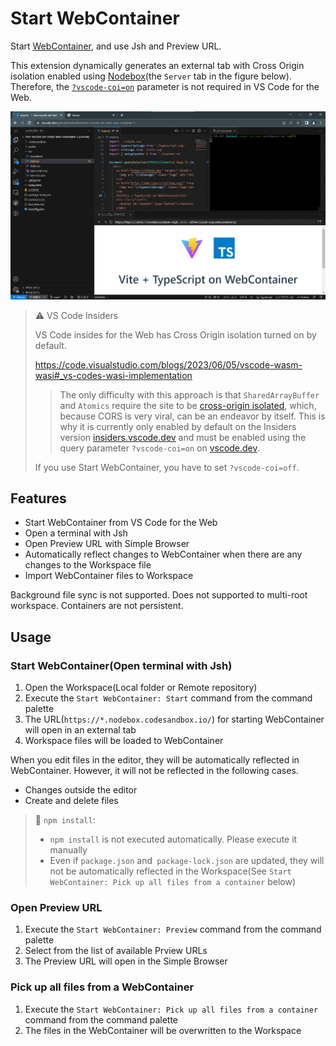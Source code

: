 # Start WebContainer

Start [WebContainer](https://webcontainers.io/), and use Jsh and Preview URL.

This extension dynamically generates an external tab with Cross Origin isolation enabled using [Nodebox](https://sandpack.codesandbox.io/docs/advanced-usage/nodebox)(the `Server` tab in the figure below). Therefore, the [`?vscode-coi=on`](https://github.com/microsoft/vscode/issues/137884) parameter is not required in VS Code for the Web.

![Screenshot of Vite server running in Jsh terminal and previewing the page](images/screenshot.png)

> ⚠️ VS Code Insiders
>
> VS Code insides for the Web has Cross Origin isolation turned on by default.
>
> https://code.visualstudio.com/blogs/2023/06/05/vscode-wasm-wasi#_vs-codes-wasi-implementation
>
> > The only difficulty with this approach is that `SharedArrayBuffer` and `Atomics` require the site to be [cross-origin isolated](https://developer.mozilla.org/docs/Web/JavaScript/Reference/Global_Objects/SharedArrayBuffer#security_requirements), which, because CORS is very viral, can be an endeavor by itself. This is why it is currently only enabled by default on the Insiders version [insiders.vscode.dev](https://insiders.vscode.dev/) and must be enabled using the query parameter `?vscode-coi=on` on [vscode.dev](https://vscode.dev/).
>
> If you use Start WebContainer, you have to set `?vscode-coi=off`.

## Features

- Start WebContainer from VS Code for the Web
- Open a terminal with Jsh
- Open Preview URL with Simple Browser
- Automatically reflect changes to WebContainer when there are any changes to the Workspace file
- Import WebContainer files to Workspace

Background file sync is not supported.
Does not supported to multi-root workspace.
Containers are not persistent.

## Usage

### Start WebContainer(Open terminal with Jsh)

1. Open the Workspace(Local folder or Remote repository)
2. Execute the `Start WebContainer: Start` command from the command palette
3. The URL(`https://*.nodebox.codesandbox.io/`) for starting WebContainer will open in an external tab
4. Workspace files will be loaded to WebContainer

When you edit files in the editor, they will be automatically reflected in WebContainer. However, it will not be reflected in the following cases.

- Changes outside the editor
- Create and delete files

> 📘 `npm install`:
>
> - `npm install` is not executed automatically. Please execute it manually
> - Even if `package.json` and` package-lock.json` are updated, they will not be automatically reflected in the Workspace(See `Start WebContainer: Pick up all files from a container` below)

### Open Preview URL

1. Execute the `Start WebContainer: Preview` command from the command palette
2. Select from the list of available Prview URLs
3. The Preview URL will open in the Simple Browser

### Pick up all files from a WebContainer

1. Execute the `Start WebContainer: Pick up all files from a container` command from the command palette
2. The files in the WebContainer will be overwritten to the Workspace
